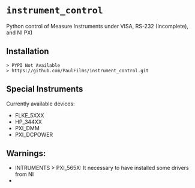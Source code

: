 # `instrument_control`
Python control of Measure Instruments under VISA, RS-232 (Incomplete), and NI PXI

## Installation

    > PYPI Not Available
    > https://github.com/PaulFilms/instrument_control.git

## Special Instruments
Currently available devices:
- FLKE_5XXX
- HP_344XX
- PXI_DMM
- PXI_DCPOWER

## Warnings:
- INTRUMENTS > PXI_565X:
    It necessary to have installed some drivers from NI
- 
